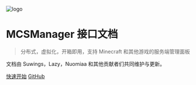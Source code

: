 <!--
 * @Author: Nuomiaa&Suwings
 * @Date: 2021-12-04 19:06:40
 * @LastEditTime: 2021-12-06 21:20:04
-->

![logo](https://docs.mcsmanager.com/logo.png)

<h1><b>MCSManager 接口文档</b></h1>

> 分布式，虚拟化，开箱即用，支持 Minecraft 和其他游戏的服务端管理面板

文档由 Suwings，Lazy，Nuomiaa 和其他贡献者们共同维护与更新。

[快速开始](README.md)
[GitHub](https://github.com/Suwings/MCSManager)
